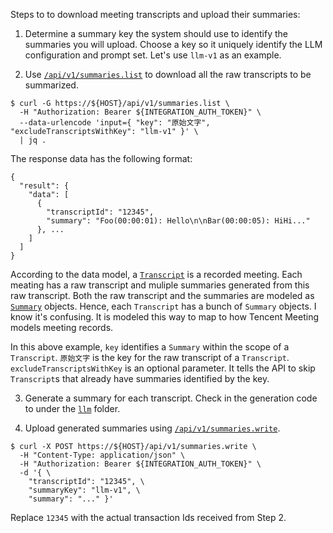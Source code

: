 
Steps to to download meeting transcripts and upload their summaries:

1. Determine a summary key the system should use to identify the summaries you will upload. Choose a key so it uniquely
identify the LLM configuration and prompt set. Let's use `llm-v1` as an example.

2. Use [`/api/v1/summaries.list`](../src/api/routes/summaries.ts) to download all the raw transcripts to be summarized.
```
$ curl -G https://${HOST}/api/v1/summaries.list \
  -H "Authorization: Bearer ${INTEGRATION_AUTH_TOKEN}" \
  --data-urlencode 'input={ "key": "原始文字", "excludeTranscriptsWithKey": "llm-v1" }' \
  | jq .
```

The response data has the following format:
```
{
  "result": {
    "data": [
      {
        "transcriptId": "12345",
        "summary": "Foo(00:00:01): Hello\n\nBar(00:00:05): HiHi..."
      }, ...
    ]
  ]
}
```

According to the data model, a [`Transcript`](../src/api/database/models/Transcript.ts) is a recorded meeting. Each meating
has a raw transcript and muliple summaries generated from this raw transcript. Both the raw transcript and the summaries
are modeled as [`Summary`](../src/api/database/models/Summary.ts) objects. Hence, each `Transcript` has a bunch of
`Summary` objects. I know it's confusing. It is modeled this way to map to how Tencent Meeting models meeting records.

In this above example, `key` identifies a `Summary` within the scope of a `Transcript`. `原始文字` is the key for the raw
transcript of a `Transcript`. `excludeTranscriptsWithKey` is an optional parameter. It tells the API to skip
`Transcript`s that already have summaries identified by the key.

3. Generate a summary for each transcript. Check in the generation code to under the [`llm`](../llm) folder.

4. Upload generated summaries using [`/api/v1/summaries.write`](../src/api/routes/summaries.ts).
```
$ curl -X POST https://${HOST}/api/v1/summaries.write \
  -H "Content-Type: application/json" \
  -H "Authorization: Bearer ${INTEGRATION_AUTH_TOKEN}" \
  -d '{ \
    "transcriptId": "12345", \
    "summaryKey": "llm-v1", \
    "summary": "..." }'
```
Replace `12345` with the actual transaction Ids received from Step 2.